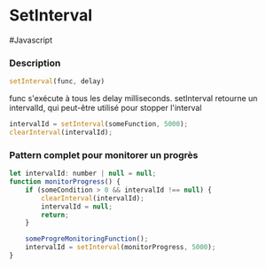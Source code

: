 # SetInterval
#Javascript 

### Description
```js
setInterval(func, delay)
```

func s'exécute à tous les delay milliseconds.
setInterval retourne un intervalId, qui peut-être utilisé pour stopper l'interval
```js
intervalId = setInterval(someFunction, 5000);
clearInterval(intervalId);
```

### Pattern complet pour monitorer un progrès
```js
let intervalId: number | null = null;
function monitorProgress() {
    if (someCondition > 0 && intervalId !== null) {
        clearInterval(intervalId);
        intervalId = null;
        return;
    }

    someProgreMonitoringFunction();
    intervalId = setInterval(monitorProgress, 5000);
}
```

